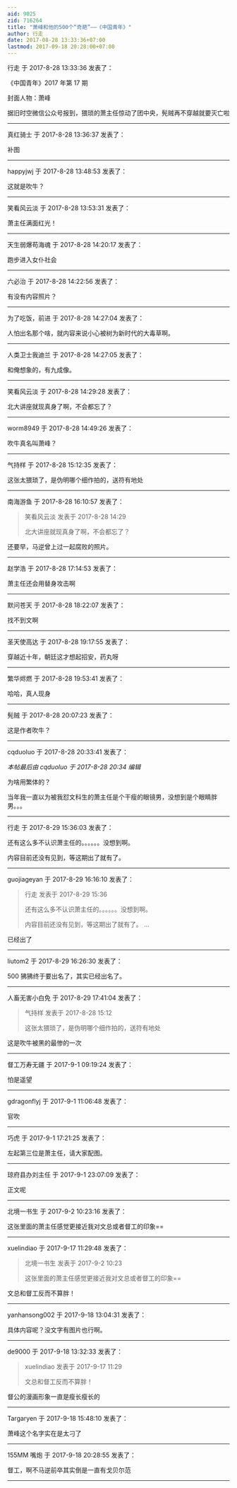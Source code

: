 ```yaml
---
aid: 9025
zid: 716264
title: "萧峰和他的500个“奇葩”——《中国青年》"
author: 行走
date: 2017-08-28 13:33:36+07:00
lastmod: 2017-09-18 20:28:00+07:00
---
```


行走 于 2017-8-28 13:33:36 发表了：

《中国青年》2017 年第 17 期

封面人物：萧峰

据旧时空微信公众号报到，猥琐的萧主任惊动了团中央，髡贼再不穿越就要灭亡啦

---

真红骑士 于 2017-8-28 13:36:37 发表了：

补图

---

happyjwj 于 2017-8-28 13:48:53 发表了：

这就是吹牛？

---

笑看风云淡 于 2017-8-28 13:53:31 发表了：

萧主任满面红光！

---

天生弱爆苟海魂 于 2017-8-28 14:20:17 发表了：

跑步进入女仆社会

---

六必治 于 2017-8-28 14:22:56 发表了：

有没有内容照片？

---

为了吃饭，前进 于 2017-8-28 14:27:04 发表了：

人怕出名那个啥，就内容来说小心被树为新时代的大毒草啊。

---

人类卫士我迪兰 于 2017-8-28 14:27:05 发表了：

和俺想象的，有九成像。

---

笑看风云淡 于 2017-8-28 14:29:28 发表了：

北大讲座就现真身了啊，不会都忘了？

---

worm8949 于 2017-8-28 14:49:26 发表了：

吹牛真名叫萧峰？

---

气持样 于 2017-8-28 15:12:35 发表了：

这张太猥琐了，是伪明哪个细作拍的，送符有地处

---

南海游鱼 于 2017-8-28 16:10:57 发表了：

> 笑看风云淡 发表于 2017-8-28 14:29
>
> 北大讲座就现真身了啊，不会都忘了？

还要早，马逆曾上过一起腐败的照片。

---

赵学浩 于 2017-8-28 17:14:53 发表了：

萧主任还会用替身攻击啊

---

默问苍天 于 2017-8-28 18:22:07 发表了：

找不到文啊

---

圣天使高达 于 2017-8-28 19:17:55 发表了：

穿越近十年，朝廷这才想起招安，药丸呀

---

繁华烬燃 于 2017-8-28 19:53:41 发表了：

哈哈，真人现身

---

髡贼 于 2017-8-28 20:07:23 发表了：

这是作者吹牛？

---

cqduoluo 于 2017-8-28 20:33:41 发表了：

_本帖最后由 cqduoluo 于 2017-8-28 20:34 编辑_

为啥用繁体的？

当年我一直以为被我怼文科生的萧主任是个干瘦的眼镜男，没想到是个眼睛胖男。。。

---

行走 于 2017-8-29 15:36:03 发表了：

还有这么多不认识萧主任的。。。。。。没想到啊。

内容目前还没有见到，等这期出了就有了。

---

guojiageyan 于 2017-8-29 16:16:10 发表了：

> 行走 发表于 2017-8-29 15:36
>
> 还有这么多不认识萧主任的。。。。。。没想到啊。
>
> 内容目前还没有见到，等这期出了就有了。 ...

已经出了

---

liutom2 于 2017-8-29 16:26:30 发表了：

500 狒狒终于要出名了，其实已经出名了。

---

人畜无害小白免 于 2017-8-29 17:41:04 发表了：

> 气持样 发表于 2017-8-28 15:12
>
> 这张太猥琐了，是伪明哪个细作拍的，送符有地处

这是吹牛被黑的最惨的一次

---

督工万寿无疆 于 2017-9-1 09:19:24 发表了：

怕是遥望

---

gdragonflyj 于 2017-9-1 11:06:48 发表了：

官吹

---

巧虎 于 2017-9-1 17:21:25 发表了：

左起第三位是萧主任，请大家配图。

---

琼府县办刘主任 于 2017-9-1 23:07:09 发表了：

正文呢

---

北境一书生 于 2017-9-2 10:23:16 发表了：

这张里面的萧主任感觉更接近我对文总或者督工的印象==

---

xuelindiao 于 2017-9-17 11:29:48 发表了：

> 北境一书生 发表于 2017-9-2 10:23
>
> 这张里面的萧主任感觉更接近我对文总或者督工的印象==

文总和督工反而不算胖！

---

yanhansong002 于 2017-9-18 13:04:31 发表了：

具体内容呢？没文字有图片也行啊。

---

de9000 于 2017-9-18 13:32:33 发表了：

> xuelindiao 发表于 2017-9-17 11:29
>
> 文总和督工反而不算胖！

督公的漫画形象一直是瘦长瘦长的

---

Targaryen 于 2017-9-18 15:48:10 发表了：

萧峰这个名字实在是太刁了

---

155MM 嘴炮 于 2017-9-18 20:28:55 发表了：

督工，啊不马逆前卒其实倒是一直有戈贝尔范

---
